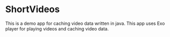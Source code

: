 # ShortVideos
This is a demo app for caching video data written in java.
This app uses Exo player for playing videos and caching video data.
